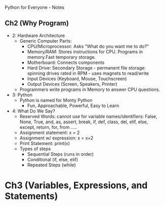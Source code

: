 Python for Everyone - Notes

## Ch2 (Why Program)

- 2: Hardware Architecture
    - Generic Computer Parts:
        - CPU/Microprocessor: Asks "What do you want me to do?"
        - Memory/RAM: Stores instructions for CPU. Programs in memory.Fast temporary storage. 
        - Motherboard: Connects components
        - Hard Drive: Secondary Storage - permanent file storage: spinning drives rated in RPM - uses magnets to read/write
        - Input Devices (Keyboard, Mouse, Touchscreen)
        - Output Devices (Screen, Speakers, Printer)
    - Programmers write programs in Memory to answer CPU questions.
- 3: Python
    - Python is named for Monty Python
        - Fun, Approachable, Powerful, Easy to Learn
- 4: What Do We Say?
    - Reserved Words: cannot use for variable names/identifiers: False, None, True, and, as, assert, break, if, def, class, del, elif, else, except, return, for, from .....
    - Assignment statement: x = 2
    - Assignment w/ expression: x = x+2
    - Print Statement: print(x)
    - Types of steps
        - Sequential Steps (runs in order)
        - Conditional (if, else, elif)
        - Repeated Steps (while)

# Ch3 (Variables, Expressions, and Statements)
